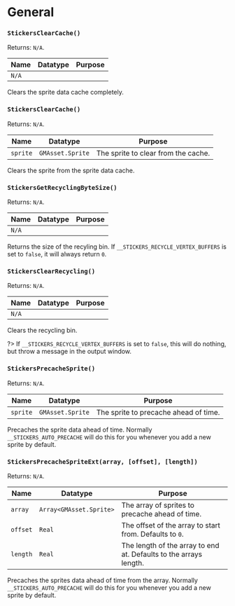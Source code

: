 # General

### `StickersClearCache()`

Returns: `N/A`.

|Name|Datatype|Purpose|
|---|---|---|
|`N/A`|||

Clears the sprite data cache completely.

### `StickersClearCache()`

Returns: `N/A`.

|Name|Datatype|Purpose|
|---|---|---|
|`sprite`|`GMAsset.Sprite`|The sprite to clear from the cache.|

Clears the sprite from the sprite data cache.

### `StickersGetRecyclingByteSize()`

Returns: `N/A`.

|Name|Datatype|Purpose|
|---|---|---|
|`N/A`|||

Returns the size of the recyling bin. If `__STICKERS_RECYCLE_VERTEX_BUFFERS` is set to `false`, it will always return `0`.

### `StickersClearRecycling()`

Returns: `N/A`.

|Name|Datatype|Purpose|
|---|---|---|
|`N/A`|||

Clears the recycling bin. 

?> If `__STICKERS_RECYCLE_VERTEX_BUFFERS` is set to `false`, this will do nothing, but throw a message in the output window.

### `StickersPrecacheSprite()`

Returns: `N/A`.

|Name|Datatype|Purpose|
|---|---|---|
|`sprite`|`GMAsset.Sprite`|The sprite to precache ahead of time.|

Precaches the sprite data ahead of time. Normally `__STICKERS_AUTO_PRECACHE` will do this for you whenever you add a new sprite by default.

### `StickersPrecacheSpriteExt(array, [offset], [length])`

Returns: `N/A`.

|Name|Datatype|Purpose|
|---|---|---|
|`array`|`Array<GMAsset.Sprite>`|The array of sprites to precache ahead of time.|
|`offset`|`Real`|The offset of the array to start from. Defaults to `0`.|
|`length`|`Real`|The length of the array to end at. Defaults to the arrays length.|

Precaches the sprites data ahead of time from the array. Normally `__STICKERS_AUTO_PRECACHE` will do this for you whenever you add a new sprite by default.
